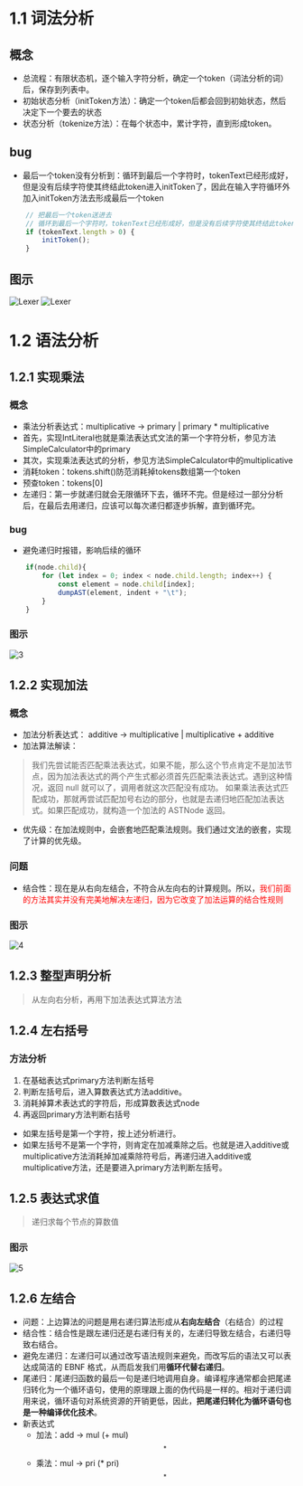 # 1.1 词法分析

## 概念

- 总流程：有限状态机，逐个输入字符分析，确定一个token（词法分析的词）后，保存到列表中。
- 初始状态分析（initToken方法）：确定一个token后都会回到初始状态，然后决定下一个要去的状态
- 状态分析（tokenize方法）：在每个状态中，累计字符，直到形成token。

## bug

- 最后一个token没有分析到：循环到最后一个字符时，tokenText已经形成好，但是没有后续字符使其终结此token进入initToken了，因此在输入字符循环外加入initToken方法去形成最后一个token

```javascript
    // 把最后一个token送进去
    // 循环到最后一个字符时，tokenText已经形成好，但是没有后续字符使其终结此token进入initToken了
    if (tokenText.length > 0) {
        initToken();
    }
```
## 图示

![Lexer](/img/Lexer.png)
![Lexer](/img/Lexer2.png)

# 1.2 语法分析

## 1.2.1 实现乘法

### 概念

- 乘法分析表达式：multiplicative -> primary | primary * multiplicative
- 首先，实现IntLiteral也就是乘法表达式文法的第一个字符分析，参见方法SimpleCalculator中的primary
- 其次，实现乘法表达式的分析，参见方法SimpleCalculator中的multiplicative
- 消耗token：tokens.shift()防范消耗掉tokens数组第一个token
- 预查token：tokens[0]
- 左递归：第一步就递归就会无限循环下去，循环不完。但是经过一部分分析后，在最后去用递归，应该可以每次递归都逐步拆解，直到循环完。

### bug

- 避免递归时报错，影响后续的循环

```javascript
    if(node.child){
        for (let index = 0; index < node.child.length; index++) {
            const element = node.child[index];
            dumpAST(element, indent + "\t"); 
        }
    } 
```

### 图示

![3](/img/3.png)


## 1.2.2 实现加法

### 概念

- 加法分析表达式： additive -> multiplicative | multiplicative + additive
- 加法算法解读：
> 我们先尝试能否匹配乘法表达式，如果不能，那么这个节点肯定不是加法节点，因为加法表达式的两个产生式都必须首先匹配乘法表达式。遇到这种情况，返回 null 就可以了，调用者就这次匹配没有成功。
如果乘法表达式匹配成功，那就再尝试匹配加号右边的部分，也就是去递归地匹配加法表达式。如果匹配成功，就构造一个加法的 ASTNode 返回。
- 优先级：在加法规则中，会嵌套地匹配乘法规则。我们通过文法的嵌套，实现了计算的优先级。

### 问题
- 结合性：现在是从右向左结合，不符合从左向右的计算规则。所以，<font color="red">我们前面的方法其实并没有完美地解决左递归，因为它改变了加法运算的结合性规则</font>

### 图示

![4](/img/4.png)

## 1.2.3 整型声明分析
> 从左向右分析，再用下加法表达式算法方法

## 1.2.4 左右括号
### 方法分析
1. 在基础表达式primary方法判断左括号
2. 判断左括号后，进入算数表达式方法additive。
3. 消耗掉算术表达式的字符后，形成算数表达式node
4. 再返回primary方法判断右括号

- 如果左括号是第一个字符，按上述分析进行。
- 如果左括号不是第一个字符，则肯定在加减乘除之后。也就是进入additive或multiplicative方法消耗掉加减乘除符号后，再递归进入additive或multiplicative方法，还是要进入primary方法判断左括号。

## 1.2.5 表达式求值
> 递归求每个节点的算数值
### 图示
![5](/img/5.png)

## 1.2.6 左结合

- 问题：上边算法的问题是用右递归算法形成从**右向左结合**（右结合）的过程
- 结合性：结合性是跟左递归还是右递归有关的，左递归导致左结合，右递归导致右结合。
- 避免左递归：左递归可以通过改写语法规则来避免，而改写后的语法又可以表达成简洁的 EBNF 格式，从而启发我们用**循环代替右递归**。
- 尾递归：尾递归函数的最后一句是递归地调用自身。编译程序通常都会把尾递归转化为一个循环语句，使用的原理跟上面的伪代码是一样的。相对于递归调用来说，循环语句对系统资源的开销更低，因此，**把尾递归转化为循环语句也是一种编译优化技术**。
- 新表达式
  - 加法：add -> mul (+ mul)$$^*$$
  - 乘法：mul -> pri (* pri)$$^*$$